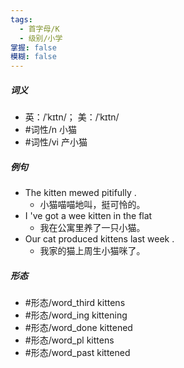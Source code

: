 ```yaml
---
tags:
  - 首字母/K
  - 级别/小学
掌握: false
模糊: false
---
```

##### 词义
- 英：/ˈkɪtn/； 美：/ˈkɪtn/
- #词性/n  小猫
- #词性/vi  产小猫
##### 例句
- The kitten mewed pitifully .
	- 小猫喵喵地叫，挺可怜的。
- I 've got a wee kitten in the flat
	- 我在公寓里养了一只小猫。
- Our cat produced kittens last week .
	- 我家的猫上周生小猫咪了。
##### 形态
- #形态/word_third kittens
- #形态/word_ing kittening
- #形态/word_done kittened
- #形态/word_pl kittens
- #形态/word_past kittened

